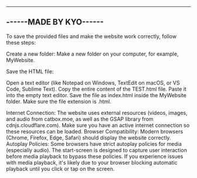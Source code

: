 -----------------------
------MADE BY KYO------
-----------------------


To save the provided files and make the website work correctly, follow these steps:

Create a new folder: Make a new folder on your computer, for example, MyWebsite.

Save the HTML file:

Open a text editor (like Notepad on Windows, TextEdit on macOS, or VS Code, Sublime Text).
Copy the entire content of the TEST.html file.
Paste it into the empty text editor.
Save the file as index.html inside the MyWebsite folder. Make sure the file extension is .html.


Internet Connection: The website uses external resources (videos, images, and audio from catbox.moe, as well as the GSAP library from cdnjs.cloudflare.com). Make sure you have an active internet connection so these resources can be loaded.
Browser Compatibility: Modern browsers (Chrome, Firefox, Edge, Safari) should display the website correctly.
Autoplay Policies: Some browsers have strict autoplay policies for media (especially audio). The start-screen is designed to capture user interaction before media playback to bypass these policies. If you experience issues with media playback, it's likely due to your browser blocking automatic playback until you click or tap on the screen.

